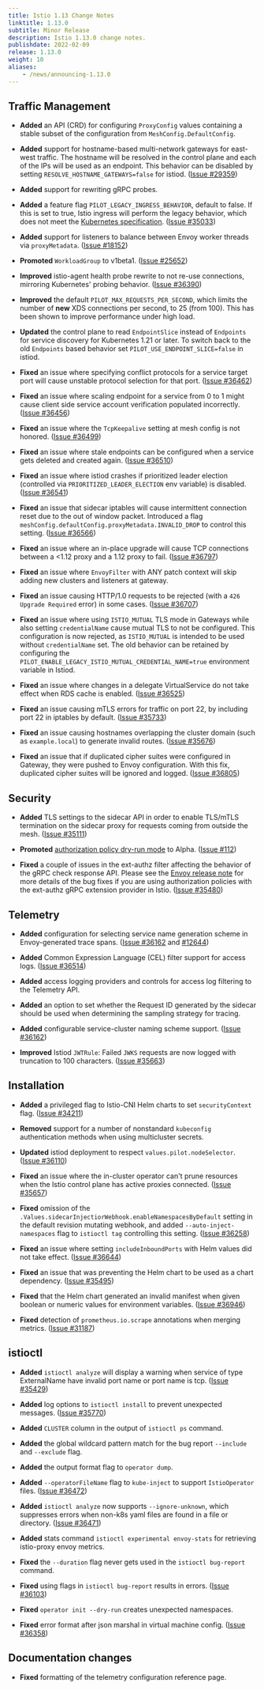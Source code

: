 ```yaml
---
title: Istio 1.13 Change Notes
linktitle: 1.13.0
subtitle: Minor Release
description: Istio 1.13.0 change notes.
publishdate: 2022-02-09
release: 1.13.0
weight: 10
aliases:
    - /news/announcing-1.13.0
---
```


## Traffic Management

- **Added** an API (CRD) for configuring `ProxyConfig` values containing a stable subset of the configuration from `MeshConfig.DefaultConfig`.

- **Added** support for hostname-based multi-network gateways for east-west traffic. The hostname will be resolved in
the control plane and each of the IPs will be used as an endpoint. This behavior can be disabled by setting
`RESOLVE_HOSTNAME_GATEWAYS=false` for istiod.  ([Issue #29359](https://github.com/istio/istio/issues/29359))

- **Added** support for rewriting gRPC probes.

- **Added** a feature flag `PILOT_LEGACY_INGRESS_BEHAVIOR`, default to false.
If this is set to true, Istio ingress will perform the legacy behavior, which does not meet the
[Kubernetes specification](https://kubernetes.io/docs/concepts/services-networking/ingress/#multiple-matches).
  ([Issue #35033](https://github.com/istio/istio/issues/35033))

- **Added** support for listeners to balance between Envoy worker threads via `proxyMetadata`. ([Issue #18152](https://github.com/istio/istio/issues/18152))

- **Promoted** `WorkloadGroup` to v1beta1.
  ([Issue #25652](https://github.com/istio/istio/issues/25652))

- **Improved** istio-agent health probe rewrite to not re-use connections, mirroring Kubernetes' probing behavior.
  ([Issue #36390](https://github.com/istio/istio/issues/36390))

- **Improved** the default `PILOT_MAX_REQUESTS_PER_SECOND`, which limits the number of **new** XDS connections per second,
to 25 (from 100). This has been shown to improve performance under high load.

- **Updated** the control plane to read `EndpointSlice` instead of `Endpoints`
for service discovery for Kubernetes 1.21 or later. To switch back to the old
`Endpoints` based behavior set `PILOT_USE_ENDPOINT_SLICE=false` in istiod.

- **Fixed** an issue where specifying conflict protocols for a service target port
will cause unstable protocol selection for that port.
  ([Issue #36462](https://github.com/istio/istio/issues/36462))

- **Fixed** an issue where scaling endpoint for a service from 0 to 1
might cause client side service account verification populated incorrectly.
  ([Issue #36456](https://github.com/istio/istio/issues/36456))

- **Fixed** an issue where the `TcpKeepalive` setting at mesh config is not honored.
  ([Issue #36499](https://github.com/istio/istio/issues/36499))

- **Fixed** an issue where stale endpoints can be configured when a service gets deleted and created again.
  ([Issue #36510](https://github.com/istio/istio/issues/36510))

- **Fixed** an issue where istiod crashes if prioritized leader election (controlled via `PRIORITIZED_LEADER_ELECTION` env variable) is disabled.  ([Issue #36541](https://github.com/istio/istio/issues/36541))

- **Fixed** an issue that sidecar iptables will cause intermittent connection reset due to the out of window packet.
Introduced a flag `meshConfig.defaultConfig.proxyMetadata.INVALID_DROP` to control this setting.
  ([Issue #36566](https://github.com/istio/istio/pull/36566))

- **Fixed** an issue where an in-place upgrade will cause TCP connections between a <1.12 proxy and a 1.12 proxy to fail.
  ([Issue #36797](https://github.com/istio/istio/pull/36797))

- **Fixed** an issue where `EnvoyFilter` with ANY patch context will skip adding new clusters and listeners at gateway.

- **Fixed** an issue causing HTTP/1.0 requests to be rejected (with a `426 Upgrade Required` error) in some cases.
  ([Issue #36707](https://github.com/istio/istio/issues/36707))

- **Fixed** an issue where using `ISTIO_MUTUAL` TLS mode in Gateways while also setting `credentialName` cause mutual TLS to not be configured.
This configuration is now rejected, as `ISTIO_MUTUAL` is intended to be used without `credentialName` set.
The old behavior can be retained by configuring the `PILOT_ENABLE_LEGACY_ISTIO_MUTUAL_CREDENTIAL_NAME=true` environment variable in Istiod.

- **Fixed** an issue where changes in a delegate VirtualService do not take effect when RDS cache is enabled.
  ([Issue #36525](https://github.com/istio/istio/issues/36525))

- **Fixed** an issue causing mTLS errors for traffic on port 22, by including port 22 in iptables by default.
  ([Issue #35733](https://github.com/istio/istio/issues/35733))

- **Fixed** an issue causing hostnames overlapping the cluster domain (such as `example.local`) to generate invalid routes.
  ([Issue #35676](https://github.com/istio/istio/issues/35676))

 - **Fixed** an issue that if duplicated cipher suites were configured in Gateway, they were pushed to Envoy configuration. With this fix, duplicated cipher
 suites will be ignored and logged.
 ([Issue #36805](https://github.com/istio/istio/issues/36805))

## Security

- **Added** TLS settings to the sidecar API in order to enable TLS/mTLS termination on the sidecar proxy for requests
coming from outside the mesh. ([Issue #35111](https://github.com/istio/istio/issues/35111))

- **Promoted** [authorization policy dry-run mode](/docs/tasks/security/authorization/authz-dry-run/) to Alpha. ([Issue #112](https://github.com/istio/enhancements/pull/112))

- **Fixed** a couple of issues in the ext-authz filter affecting the behavior of the gRPC check response API. Please
see the [Envoy release note](https://www.envoyproxy.io/docs/envoy/latest/version_history/v1.20.0#bug-fixes) for more
details of the bug fixes if you are using authorization policies with the ext-authz gRPC extension provider in Istio.
([Issue #35480](https://github.com/istio/istio/issues/35480))

## Telemetry

- **Added** configuration for selecting service name generation scheme in Envoy-generated trace spans.
  ([Issue #36162](https://github.com/istio/istio/issues/36162) and [#12644](https://github.com/istio/istio/issues/12644))

- **Added** Common Expression Language (CEL) filter support for access logs.
  ([Issue #36514](https://github.com/istio/istio/issues/36514))

- **Added** access logging providers and controls for access log filtering to
the Telemetry API.

- **Added** an option to set whether the Request ID generated by the sidecar should be used when determining the sampling strategy for tracing.

- **Added** configurable service-cluster naming scheme support.
([Issue #36162](https://github.com/istio/istio/issues/36162))

- **Improved** Istiod `JWTRule`: Failed `JWKS` requests are now logged with truncation to 100 characters.
  ([Issue #35663](https://github.com/istio/istio/issues/35663))

## Installation

- **Added** a privileged flag to Istio-CNI Helm charts to set `securityContext` flag.
  ([Issue #34211](https://github.com/istio/istio/issues/34211))

- **Removed** support for a number of nonstandard `kubeconfig` authentication methods when using multicluster secrets.

- **Updated** istiod deployment to respect `values.pilot.nodeSelector`.
  ([Issue #36110](https://github.com/istio/istio/issues/36110))

- **Fixed** an issue where the in-cluster operator can't prune resources when the Istio control plane has active proxies connected.
  ([Issue #35657](https://github.com/istio/istio/issues/35657))

- **Fixed** omission of the `.Values.sidecarInjectiorWebhook.enableNamespacesByDefault` setting in the default revision mutating webhook, and added `--auto-inject-namespaces` flag to `istioctl tag` controlling this setting.
  ([Issue #36258](https://github.com/istio/istio/issues/36258))

- **Fixed** an issue where setting `includeInboundPorts` with Helm values did not take effect.
  ([Issue #36644](https://github.com/istio/istio/issues/36644))

- **Fixed** an issue that was preventing the Helm chart to be used as a chart dependency.
  ([Issue #35495](https://github.com/istio/istio/issues/35495))

- **Fixed** that the Helm chart generated an invalid manifest when given boolean or numeric values for environment variables.
  ([Issue #36946](https://github.com/istio/istio/issues/36946))

- **Fixed** detection of `prometheus.io.scrape` annotations when merging metrics.
  ([Issue #31187](https://github.com/istio/istio/issues/31187))

## istioctl

- **Added** `istioctl analyze` will display a warning when service of type ExternalName have invalid port name or port name is tcp.
  ([Issue #35429](https://github.com/istio/istio/issues/35429))

- **Added** log options to `istioctl install` to prevent unexpected messages.
  ([Issue #35770](https://github.com/istio/istio/issues/35770))

- **Added** `CLUSTER` column in the output of `istioctl ps` command.

- **Added** the global wildcard pattern match for the bug report `--include` and `--exclude` flag.

- **Added** the output format flag to `operator dump`.

- **Added** `--operatorFileName` flag to `kube-inject` to support `IstioOperator` files.
  ([Issue #36472](https://github.com/istio/istio/issues/36472))

- **Added** `istioctl analyze` now supports `--ignore-unknown`, which suppresses
errors when non-k8s yaml files are found in a file or directory.
  ([Issue #36471](https://github.com/istio/istio/issues/36471))

- **Added** stats command `istioctl experimental envoy-stats` for retrieving istio-proxy envoy metrics.

- **Fixed** the `--duration` flag never gets used in the `istioctl bug-report` command.

- **Fixed** using flags in `istioctl bug-report` results in errors.
  ([Issue #36103](https://github.com/istio/istio/issues/36103))

- **Fixed** `operator init --dry-run` creates unexpected namespaces.

- **Fixed** error format after json marshal in virtual machine config.
  ([Issue #36358](https://github.com/istio/istio/issues/36358))

## Documentation changes

- **Fixed** formatting of the telemetry configuration reference page.
